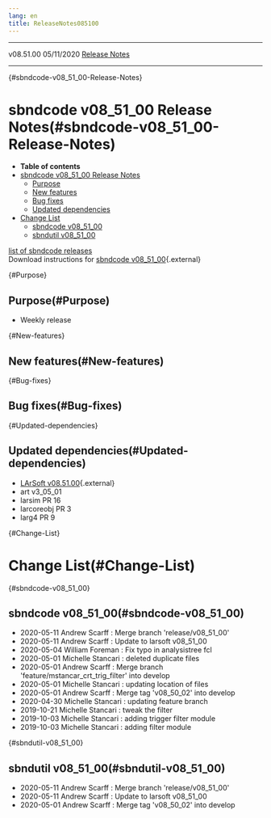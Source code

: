 ```yaml
---
lang: en
title: ReleaseNotes085100
---
```


  ----------- ------------ -- -- ------------------------------------------------------
  v08.51.00   05/11/2020         [Release Notes](ReleaseNotes085100.html)
  ----------- ------------ -- -- ------------------------------------------------------

{#sbndcode-v08_51_00-Release-Notes}

sbndcode v08\_51\_00 Release Notes(#sbndcode-v08_51_00-Release-Notes)
======================================================================================

-   **Table of contents**
-   [sbndcode v08\_51\_00 Release
    Notes](#sbndcode-v08_51_00-Release-Notes)
    -   [Purpose](#Purpose)
    -   [New features](#New-features)
    -   [Bug fixes](#Bug-fixes)
    -   [Updated dependencies](#Updated-dependencies)
-   [Change List](#Change-List)
    -   [sbndcode v08\_51\_00](#sbndcode-v08_51_00)
    -   [sbndutil v08\_51\_00](#sbndutil-v08_51_00)

[list of sbndcode
releases](List_of_SBND_code_releases.html)\
Download instructions for [sbndcode
v08\_51\_00](http://scisoft.fnal.gov/scisoft/bundles/sbnd/v08_51_00/sbndcode-v08_51_00.html){.external}

{#Purpose}

Purpose(#Purpose)
----------------------------------

-   Weekly release

{#New-features}

New features(#New-features)
--------------------------------------------

{#Bug-fixes}

Bug fixes(#Bug-fixes)
--------------------------------------

{#Updated-dependencies}

Updated dependencies(#Updated-dependencies)
------------------------------------------------------------

-   [LArSoft
    v08.51.00](https://cdcvs.fnal.gov/redmine/projects/larsoft/wiki/ReleaseNotes085100){.external}
-   art v3\_05\_01
-   larsim PR 16
-   larcoreobj PR 3
-   larg4 PR 9

{#Change-List}

Change List(#Change-List)
==========================================

{#sbndcode-v08_51_00}

sbndcode v08\_51\_00(#sbndcode-v08_51_00)
----------------------------------------------------------

-   2020-05-11 Andrew Scarff : Merge branch \'release/v08\_51\_00\'
-   2020-05-11 Andrew Scarff : Update to larsoft v08\_51\_00
-   2020-05-04 William Foreman : Fix typo in analysistree fcl
-   2020-05-01 Michelle Stancari : deleted duplicate files
-   2020-05-01 Andrew Scarff : Merge branch
    \'feature/mstancar\_crt\_trig\_filter\' into develop
-   2020-05-01 Michelle Stancari : updating location of files
-   2020-05-01 Andrew Scarff : Merge tag \'v08\_50\_02\' into develop
-   2020-04-30 Michelle Stancari : updating feature branch
-   2019-10-21 Michelle Stancari : tweak the filter
-   2019-10-03 Michelle Stancari : adding trigger filter module
-   2019-10-03 Michelle Stancari : adding filter module

{#sbndutil-v08_51_00}

sbndutil v08\_51\_00(#sbndutil-v08_51_00)
----------------------------------------------------------

-   2020-05-11 Andrew Scarff : Merge branch \'release/v08\_51\_00\'
-   2020-05-11 Andrew Scarff : Update to larsoft v08\_51\_00
-   2020-05-01 Andrew Scarff : Merge tag \'v08\_50\_02\' into develop
